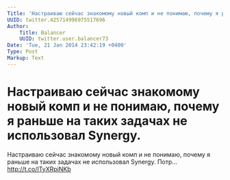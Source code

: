 ```yaml
---
Title: 'Настраиваю сейчас знакомому новый комп и не понимаю, почему я раньше на таких задачах не использовал Synergy.'
UUID: twitter.425714996975517696
Author:
    Title: Balancer
    UUID: twitter.user.balancer73
Date: 'Tue, 21 Jan 2014 23:42:19 +0400'
Type: Post
Markup: Text
---
```


# Настраиваю сейчас знакомому новый комп и не понимаю, почему я раньше на таких задачах не использовал Synergy.

Настраиваю сейчас знакомому новый комп и не понимаю, почему
я раньше на таких задачах не использовал Synergy. Потр…
http://t.co/ITyXRpiNKb